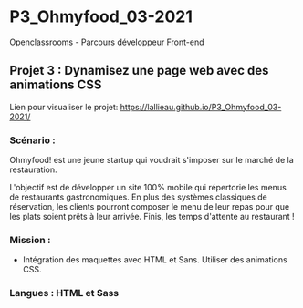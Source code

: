 # P3_Ohmyfood_03-2021

Openclassrooms - Parcours développeur Front-end

## Projet 3 : Dynamisez une page web avec des animations CSS

Lien pour visualiser le projet: https://lallieau.github.io/P3_Ohmyfood_03-2021/

### Scénario : 
Ohmyfood! est une jeune startup qui voudrait s'imposer sur le marché de la restauration. 

L'objectif est de développer un site 100% mobile qui répertorie les menus de restaurants gastronomiques. En plus des systèmes classiques de réservation, les clients pourront composer le menu de leur repas pour que les plats soient prêts à leur arrivée. Finis, les temps d'attente au restaurant !

### Mission : 
* Intégration des maquettes avec HTML et Sans. Utiliser des animations CSS.

### Langues : HTML et Sass
